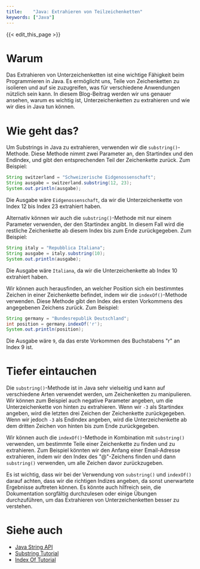 ```yaml
---
title:    "Java: Extrahieren von Teilzeichenketten"
keywords: ["Java"]
---
```


{{< edit_this_page >}}

# Warum

Das Extrahieren von Unterzeichenketten ist eine wichtige Fähigkeit beim Programmieren in Java. Es ermöglicht uns, Teile von Zeichenketten zu isolieren und auf sie zuzugreifen, was für verschiedene Anwendungen nützlich sein kann. In diesem Blog-Beitrag werden wir uns genauer ansehen, warum es wichtig ist, Unterzeichenketten zu extrahieren und wie wir dies in Java tun können.

# Wie geht das?

Um Substrings in Java zu extrahieren, verwenden wir die `substring()`-Methode. Diese Methode nimmt zwei Parameter an, den Startindex und den Endindex, und gibt den entsprechenden Teil der Zeichenkette zurück. Zum Beispiel:

```Java
String switzerland = "Schweizerische Eidgenossenschaft";
String ausgabe = switzerland.substring(12, 23);
System.out.println(ausgabe);
```
Die Ausgabe wäre `Eidgenossenschaft`, da wir die Unterzeichenkette von Index 12 bis Index 23 extrahiert haben.

Alternativ können wir auch die `substring()`-Methode mit nur einem Parameter verwenden, der den Startindex angibt. In diesem Fall wird die restliche Zeichenkette ab diesem Index bis zum Ende zurückgegeben. Zum Beispiel:

```Java
String italy = "Repubblica Italiana";
String ausgabe = italy.substring(10);
System.out.println(ausgabe);
```
Die Ausgabe wäre `Italiana`, da wir die Unterzeichenkette ab Index 10 extrahiert haben.

Wir können auch herausfinden, an welcher Position sich ein bestimmtes Zeichen in einer Zeichenkette befindet, indem wir die `indexOf()`-Methode verwenden. Diese Methode gibt den Index des ersten Vorkommens des angegebenen Zeichens zurück. Zum Beispiel:

```Java
String germany = "Bundesrepublik Deutschland";
int position = germany.indexOf('r');
System.out.println(position);
```
Die Ausgabe wäre `9`, da das erste Vorkommen des Buchstabens "r" an Index 9 ist.

# Tiefer eintauchen

Die `substring()`-Methode ist in Java sehr vielseitig und kann auf verschiedene Arten verwendet werden, um Zeichenketten zu manipulieren. Wir können zum Beispiel auch negative Parameter angeben, um die Unterzeichenkette von hinten zu extrahieren. Wenn wir `-3` als Startindex angeben, wird die letzten drei Zeichen der Zeichenkette zurückgegeben. Wenn wir jedoch `-3` als Endindex angeben, wird die Unterzeichenkette ab dem dritten Zeichen von hinten bis zum Ende zurückgegeben.

Wir können auch die `indexOf()`-Methode in Kombination mit `substring()` verwenden, um bestimmte Teile einer Zeichenkette zu finden und zu extrahieren. Zum Beispiel könnten wir den Anfang einer Email-Adresse extrahieren, indem wir den Index des "@"-Zeichens finden und dann `substring()` verwenden, um alle Zeichen davor zurückzugeben.

Es ist wichtig, dass wir bei der Verwendung von `substring()` und `indexOf()` darauf achten, dass wir die richtigen Indizes angeben, da sonst unerwartete Ergebnisse auftreten können. Es könnte auch hilfreich sein, die Dokumentation sorgfältig durchzulesen oder einige Übungen durchzuführen, um das Extrahieren von Unterzeichenketten besser zu verstehen.

# Siehe auch

- [Java String API](https://docs.oracle.com/javase/8/docs/api/java/lang/String.html)
- [Substring Tutorial](https://www.w3schools.com/java/java_ref_string.asp)
- [Index Of Tutorial](https://www.javatpoint.com/java-string-indexof)